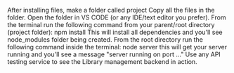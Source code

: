 After installing files, make a folder called project
Copy all the files in the folder.
Open the folder in VS CODE (or any IDE/text editor you prefer).
From the terminal run the following command from your parent/root directory (project folder):
  npm install
This will install all dependencies and you'll see node_modules folder being created.
From the root directory run the following command inside the terminal:
  node server
this will get your server running and you'll see a message "server running on port ..."
Use any API testing service to see the Library management backend in action.

